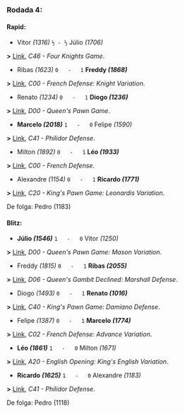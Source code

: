 ### Rodada 4:

#### Rapid:

* Vitor *(1316)* `½ - ½` Júlio *(1706)*

**>** [Link](https://www.lichess.org/cNEagLGV), *C46 - Four Knights Game*.
* Ribas *(1623)* `0   -   1` **Freddy *(1868)***

**>** [Link](https://www.lichess.org/cdRVlh4r), *C00 - French Defense: Knight Variation*.
* Renato *(1234)* `0   -   1` **Diogo *(1236)***

**>** [Link](https://www.lichess.org/7bYFbRah), *D00 - Queen's Pawn Game*.
* **Marcelo *(2018)*** `1   -   0`  Felipe *(1590)*

**>** [Link](https://www.lichess.org/dWGd6c2o), *C41 - Philidor Defense*.
* Milton *(1892)* `0   -   1` **Léo *(1933)***

**>** [Link](https://www.lichess.org/zjBo3xbv), *C00 - French Defense*.
* Alexandre *(1154)* `0   -   1` **Ricardo *(1771)***

**>** [Link](https://www.lichess.org/sZT5rfu1), *C20 - King's Pawn Game: Leonardis Variation*.

De folga: Pedro (1183)

#### Blitz:

* **Júlio *(1546)*** `1   -   0`  Vitor *(1250)*

**>** [Link](https://www.lichess.org/IwpZ88MV), *D00 - Queen's Pawn Game: Mason Variation*.
* Freddy *(1815)* `0   -   1` **Ribas *(2055)***

**>** [Link](https://www.lichess.org/HRkvmdFA), *D06 - Queen's Gambit Declined: Marshall Defense*.
* Diogo *(1493)* `0   -   1` **Renato *(1016)***

**>** [Link](https://www.lichess.org/AJWXTn79), *C40 - King's Pawn Game: Damiano Defense*.
* Felipe *(1387)* `0   -   1` **Marcelo *(1774)***

**>** [Link](https://www.lichess.org/wULx6CqR), *C02 - French Defense: Advance Variation*.
* **Léo *(1861)*** `1   -   0`  Milton *(1671)*

**>** [Link](https://www.lichess.org/YLnhheQG), *A20 - English Opening: King's English Variation*.
* **Ricardo *(1625)*** `1   -   0`  Alexandre *(1183)*

**>** [Link](https://www.lichess.org/LqcS00rX), *C41 - Philidor Defense*.

De folga: Pedro (1118)


